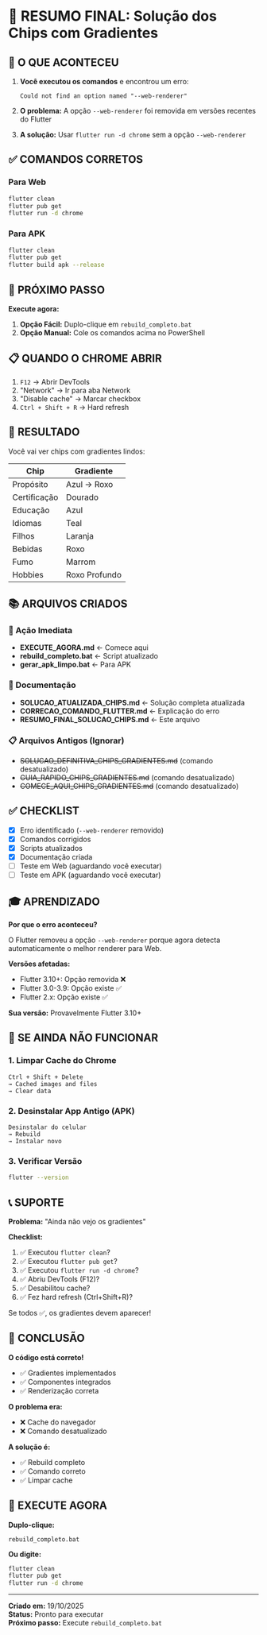 # 📄 RESUMO FINAL: Solução dos Chips com Gradientes

## 🎯 O QUE ACONTECEU

1. **Você executou os comandos** e encontrou um erro:
   ```
   Could not find an option named "--web-renderer"
   ```

2. **O problema:** A opção `--web-renderer` foi removida em versões recentes do Flutter

3. **A solução:** Usar `flutter run -d chrome` sem a opção `--web-renderer`

## ✅ COMANDOS CORRETOS

### Para Web
```bash
flutter clean
flutter pub get
flutter run -d chrome
```

### Para APK
```bash
flutter clean
flutter pub get
flutter build apk --release
```

## 🚀 PRÓXIMO PASSO

**Execute agora:**

1. **Opção Fácil:** Duplo-clique em `rebuild_completo.bat`
2. **Opção Manual:** Cole os comandos acima no PowerShell

## 📋 QUANDO O CHROME ABRIR

1. `F12` → Abrir DevTools
2. "Network" → Ir para aba Network
3. "Disable cache" → Marcar checkbox
4. `Ctrl + Shift + R` → Hard refresh

## 🎨 RESULTADO

Você vai ver chips com gradientes lindos:

| Chip | Gradiente |
|------|-----------|
| Propósito | Azul → Roxo |
| Certificação | Dourado |
| Educação | Azul |
| Idiomas | Teal |
| Filhos | Laranja |
| Bebidas | Roxo |
| Fumo | Marrom |
| Hobbies | Roxo Profundo |

## 📚 ARQUIVOS CRIADOS

### 🚀 Ação Imediata
- **EXECUTE_AGORA.md** ← Comece aqui
- **rebuild_completo.bat** ← Script atualizado
- **gerar_apk_limpo.bat** ← Para APK

### 📖 Documentação
- **SOLUCAO_ATUALIZADA_CHIPS.md** ← Solução completa atualizada
- **CORRECAO_COMANDO_FLUTTER.md** ← Explicação do erro
- **RESUMO_FINAL_SOLUCAO_CHIPS.md** ← Este arquivo

### 📋 Arquivos Antigos (Ignorar)
- ~~SOLUCAO_DEFINITIVA_CHIPS_GRADIENTES.md~~ (comando desatualizado)
- ~~GUIA_RAPIDO_CHIPS_GRADIENTES.md~~ (comando desatualizado)
- ~~COMECE_AQUI_CHIPS_GRADIENTES.md~~ (comando desatualizado)

## ✅ CHECKLIST

- [x] Erro identificado (`--web-renderer` removido)
- [x] Comandos corrigidos
- [x] Scripts atualizados
- [x] Documentação criada
- [ ] Teste em Web (aguardando você executar)
- [ ] Teste em APK (aguardando você executar)

## 🎓 APRENDIZADO

**Por que o erro aconteceu?**

O Flutter removeu a opção `--web-renderer` porque agora detecta automaticamente o melhor renderer para Web.

**Versões afetadas:**
- Flutter 3.10+: Opção removida ❌
- Flutter 3.0-3.9: Opção existe ✅
- Flutter 2.x: Opção existe ✅

**Sua versão:** Provavelmente Flutter 3.10+

## 🚨 SE AINDA NÃO FUNCIONAR

### 1. Limpar Cache do Chrome
```
Ctrl + Shift + Delete
→ Cached images and files
→ Clear data
```

### 2. Desinstalar App Antigo (APK)
```
Desinstalar do celular
→ Rebuild
→ Instalar novo
```

### 3. Verificar Versão
```bash
flutter --version
```

## 📞 SUPORTE

**Problema:** "Ainda não vejo os gradientes"

**Checklist:**
1. ✅ Executou `flutter clean`?
2. ✅ Executou `flutter pub get`?
3. ✅ Executou `flutter run -d chrome`?
4. ✅ Abriu DevTools (F12)?
5. ✅ Desabilitou cache?
6. ✅ Fez hard refresh (Ctrl+Shift+R)?

Se todos ✅, os gradientes devem aparecer!

## 🎯 CONCLUSÃO

**O código está correto!**

- ✅ Gradientes implementados
- ✅ Componentes integrados
- ✅ Renderização correta

**O problema era:**
- ❌ Cache do navegador
- ❌ Comando desatualizado

**A solução é:**
- ✅ Rebuild completo
- ✅ Comando correto
- ✅ Limpar cache

## 🚀 EXECUTE AGORA

**Duplo-clique:**
```
rebuild_completo.bat
```

**Ou digite:**
```bash
flutter clean
flutter pub get
flutter run -d chrome
```

---

**Criado em:** 19/10/2025  
**Status:** Pronto para executar  
**Próximo passo:** Execute `rebuild_completo.bat`
